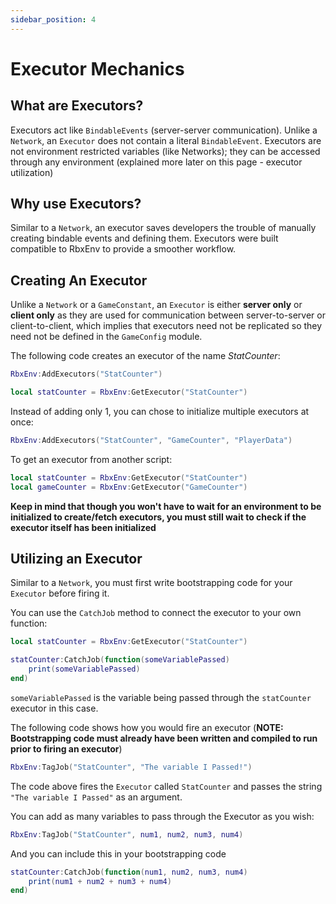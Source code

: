 ```yaml
---
sidebar_position: 4
---
```


# Executor Mechanics

## What are Executors?

Executors act like `BindableEvents` (server-server communication). Unlike a `Network`, an `Executor` does not contain a literal `BindableEvent`. Executors are not environment restricted variables (like Networks); they can be accessed through any environment (explained more later on this page - executor utilization)

## Why use Executors?

Similar to a `Network`, an executor saves developers the trouble of manually creating bindable events and defining them. Executors were built compatible to RbxEnv to provide a smoother workflow. 

## Creating An Executor

Unlike a `Network` or a `GameConstant`, an `Executor` is either **server only** or **client only** as they are used for communication between server-to-server or client-to-client, which implies that executors need not be replicated so they need not be defined in the `GameConfig` module. 

The following code creates an executor of the name *StatCounter*:
```lua
RbxEnv:AddExecutors("StatCounter")

local statCounter = RbxEnv:GetExecutor("StatCounter")
```

Instead of adding only 1, you can chose to initialize multiple executors at once:
```lua
RbxEnv:AddExecutors("StatCounter", "GameCounter", "PlayerData")
```

To get an executor from another script:
```lua
local statCounter = RbxEnv:GetExecutor("StatCounter")
local gameCounter = RbxEnv:GetExecutor("GameCounter")
```

**Keep in mind that though you won't have to wait for an environment to be initialized to create/fetch executors, you must still wait to check if the executor itself has been initialized**

## Utilizing an Executor

Similar to a `Network`, you must first write bootstrapping code for your `Executor` before firing it.

You can use the `CatchJob` method to connect the executor to your own function:
```lua
local statCounter = RbxEnv:GetExecutor("StatCounter")

statCounter:CatchJob(function(someVariablePassed)
    print(someVariablePassed)
end)
```

`someVariablePassed` is the variable being passed through the `statCounter` executor in this case. 

The following code shows how you would fire an executor (**NOTE: Bootstrapping code must already have been written and compiled to run prior to firing an executor**)
```lua
RbxEnv:TagJob("StatCounter", "The variable I Passed!")
```
The code above fires the `Executor` called `StatCounter` and passes the string `"The variable I Passed"` as an argument.

You can add as many variables to pass through the Executor as you wish:
```lua
RbxEnv:TagJob("StatCounter", num1, num2, num3, num4)
```
And you can include this in your bootstrapping code
```lua
statCounter:CatchJob(function(num1, num2, num3, num4)
    print(num1 + num2 + num3 + num4)
end)
```